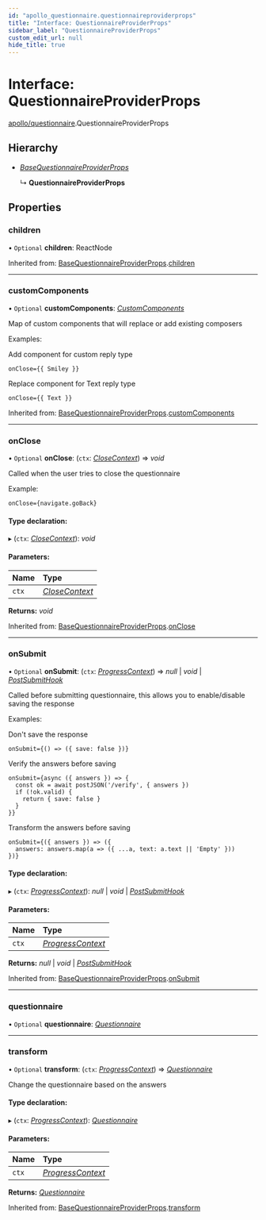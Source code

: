 ```yaml
---
id: "apollo_questionnaire.questionnaireproviderprops"
title: "Interface: QuestionnaireProviderProps"
sidebar_label: "QuestionnaireProviderProps"
custom_edit_url: null
hide_title: true
---
```


# Interface: QuestionnaireProviderProps

[apollo/questionnaire](../modules/apollo_questionnaire.md).QuestionnaireProviderProps

## Hierarchy

* [*BaseQuestionnaireProviderProps*](apollo_questionnaire.basequestionnaireproviderprops.md)

  ↳ **QuestionnaireProviderProps**

## Properties

### children

• `Optional` **children**: ReactNode

Inherited from: [BaseQuestionnaireProviderProps](apollo_questionnaire.basequestionnaireproviderprops.md).[children](apollo_questionnaire.basequestionnaireproviderprops.md#children)

___

### customComponents

• `Optional` **customComponents**: [*CustomComponents*](apollo_questionnaire.customcomponents.md)

Map of custom components that will replace or add existing composers

Examples:

Add component for custom reply type

    onClose={{ Smiley }}

Replace component for Text reply type

    onClose={{ Text }}

Inherited from: [BaseQuestionnaireProviderProps](apollo_questionnaire.basequestionnaireproviderprops.md).[customComponents](apollo_questionnaire.basequestionnaireproviderprops.md#customcomponents)

___

### onClose

• `Optional` **onClose**: (`ctx`: [*CloseContext*](apollo_questionnaire.closecontext.md)) => *void*

Called when the user tries to close the questionnaire

Example:

    onClose={navigate.goBack}

#### Type declaration:

▸ (`ctx`: [*CloseContext*](apollo_questionnaire.closecontext.md)): *void*

#### Parameters:

Name | Type |
:------ | :------ |
`ctx` | [*CloseContext*](apollo_questionnaire.closecontext.md) |

**Returns:** *void*

Inherited from: [BaseQuestionnaireProviderProps](apollo_questionnaire.basequestionnaireproviderprops.md).[onClose](apollo_questionnaire.basequestionnaireproviderprops.md#onclose)

___

### onSubmit

• `Optional` **onSubmit**: (`ctx`: [*ProgressContext*](apollo_questionnaire.progresscontext.md)) => *null* \| *void* \| [*PostSubmitHook*](apollo_questionnaire.postsubmithook.md)

Called before submitting questionnaire, this allows you to enable/disable saving the response

Examples:

Don't save the response

    onSubmit={() => ({ save: false })}

Verify the answers before saving

    onSubmit={async ({ answers }) => {
      const ok = await postJSON('/verify', { answers })
      if (!ok.valid) {
        return { save: false }
      }
    }}

Transform the answers before saving

    onSubmit={({ answers }) => ({
      answers: answers.map(a => ({ ...a, text: a.text || 'Empty' }))
    })}

#### Type declaration:

▸ (`ctx`: [*ProgressContext*](apollo_questionnaire.progresscontext.md)): *null* \| *void* \| [*PostSubmitHook*](apollo_questionnaire.postsubmithook.md)

#### Parameters:

Name | Type |
:------ | :------ |
`ctx` | [*ProgressContext*](apollo_questionnaire.progresscontext.md) |

**Returns:** *null* \| *void* \| [*PostSubmitHook*](apollo_questionnaire.postsubmithook.md)

Inherited from: [BaseQuestionnaireProviderProps](apollo_questionnaire.basequestionnaireproviderprops.md).[onSubmit](apollo_questionnaire.basequestionnaireproviderprops.md#onsubmit)

___

### questionnaire

• `Optional` **questionnaire**: [*Questionnaire*](apollo_questionnaire.questionnaire.md)

___

### transform

• `Optional` **transform**: (`ctx`: [*ProgressContext*](apollo_questionnaire.progresscontext.md)) => [*Questionnaire*](apollo_questionnaire.questionnaire.md)

Change the questionnaire based on the answers

#### Type declaration:

▸ (`ctx`: [*ProgressContext*](apollo_questionnaire.progresscontext.md)): [*Questionnaire*](apollo_questionnaire.questionnaire.md)

#### Parameters:

Name | Type |
:------ | :------ |
`ctx` | [*ProgressContext*](apollo_questionnaire.progresscontext.md) |

**Returns:** [*Questionnaire*](apollo_questionnaire.questionnaire.md)

Inherited from: [BaseQuestionnaireProviderProps](apollo_questionnaire.basequestionnaireproviderprops.md).[transform](apollo_questionnaire.basequestionnaireproviderprops.md#transform)
